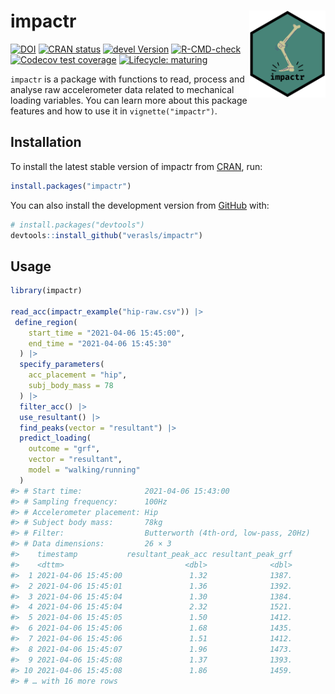 
<!-- README.md is generated from README.Rmd. Please edit that file -->

# impactr <a href='https://github.com/verasls/impactr'><img src='man/figures/logo.png' align="right" height="139" /></a>

<!-- badges: start -->

[![DOI](https://zenodo.org/badge/DOI/10.5281/zenodo.5035522.svg)](https://doi.org/10.5281/zenodo.5035522)
[![CRAN
status](https://www.r-pkg.org/badges/version/impactr)](https://CRAN.R-project.org/package=impactr)
[![devel
Version](https://img.shields.io/badge/devel-0.4.0.9000-brightgreen.svg)](https://github.com/verasls/impactr/)
[![R-CMD-check](https://github.com/verasls/impactr/workflows/R-CMD-check/badge.svg)](https://github.com/verasls/impactr/actions)
[![Codecov test
coverage](https://codecov.io/gh/verasls/impactr/branch/main/graph/badge.svg)](https://app.codecov.io/gh/verasls/impactr?branch=main)
[![Lifecycle:
maturing](https://img.shields.io/badge/lifecycle-maturing-blue.svg)](https://lifecycle.r-lib.org/articles/stages.html)
<!-- badges: end -->

`impactr` is a package with functions to read, process and analyse raw
accelerometer data related to mechanical loading variables. You can
learn more about this package features and how to use it in
`vignette("impactr")`.

## Installation

To install the latest stable version of impactr from
[CRAN](https://CRAN.R-project.org), run:

``` r
install.packages("impactr")
```

You can also install the development version from
[GitHub](https://github.com/) with:

``` r
# install.packages("devtools")
devtools::install_github("verasls/impactr")
```

## Usage

``` r
library(impactr)

read_acc(impactr_example("hip-raw.csv")) |>
 define_region(
    start_time = "2021-04-06 15:45:00",
    end_time = "2021-04-06 15:45:30"
  ) |>
  specify_parameters(
    acc_placement = "hip",
    subj_body_mass = 78
  ) |>
  filter_acc() |>
  use_resultant() |>
  find_peaks(vector = "resultant") |>
  predict_loading(
    outcome = "grf",
    vector = "resultant",
    model = "walking/running"
  )
#> # Start time:              2021-04-06 15:43:00
#> # Sampling frequency:      100Hz
#> # Accelerometer placement: Hip
#> # Subject body mass:       78kg
#> # Filter:                  Butterworth (4th-ord, low-pass, 20Hz)
#> # Data dimensions:         26 × 3
#>    timestamp           resultant_peak_acc resultant_peak_grf
#>    <dttm>                           <dbl>              <dbl>
#>  1 2021-04-06 15:45:00               1.32              1387.
#>  2 2021-04-06 15:45:01               1.36              1392.
#>  3 2021-04-06 15:45:04               1.30              1384.
#>  4 2021-04-06 15:45:04               2.32              1521.
#>  5 2021-04-06 15:45:05               1.50              1412.
#>  6 2021-04-06 15:45:06               1.68              1435.
#>  7 2021-04-06 15:45:06               1.51              1412.
#>  8 2021-04-06 15:45:07               1.96              1473.
#>  9 2021-04-06 15:45:08               1.37              1393.
#> 10 2021-04-06 15:45:08               1.86              1459.
#> # … with 16 more rows
```
